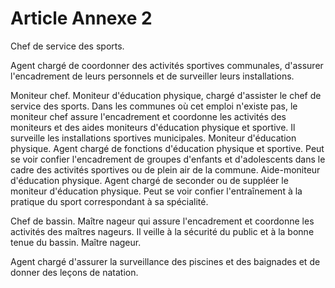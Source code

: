# Article Annexe 2

Chef de service des sports.

Agent chargé de coordonner des activités sportives communales, d'assurer l'encadrement de leurs personnels et de surveiller leurs installations.

Moniteur chef.    Moniteur d'éducation physique, chargé d'assister le chef de service des sports. Dans les communes où cet emploi n'existe pas, le moniteur chef assure l'encadrement et coordonne les activités des moniteurs et des aides moniteurs d'éducation physique et sportive. Il surveille les installations sportives municipales.                    Moniteur d'éducation physique.    Agent chargé de fonctions d'éducation physique et sportive. Peut se voir confier l'encadrement de groupes d'enfants et d'adolescents dans le cadre des activités sportives ou de plein air de la commune.                  Aide-moniteur d'éducation physique.    Agent chargé de seconder ou de suppléer le moniteur d'éducation physique. Peut se voir confier l'entraînement à la pratique du sport correspondant à sa spécialité.

Chef de bassin.    Maître nageur qui assure l'encadrement et coordonne les activités des maîtres nageurs. Il veille à la sécurité du public et à la bonne tenue du bassin.                            Maître nageur.

Agent chargé d'assurer la surveillance des piscines et des baignades et de donner des leçons de natation.
